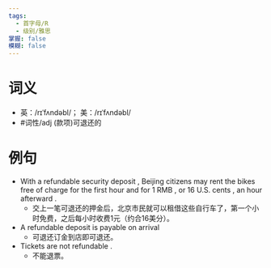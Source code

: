 ```yaml
---
tags:
  - 首字母/R
  - 级别/雅思
掌握: false
模糊: false
---
```

# 词义
- 英：/rɪˈfʌndəbl/； 美：/rɪˈfʌndəbl/
- #词性/adj  (款项)可退还的
# 例句
- With a refundable security deposit , Beijing citizens may rent the bikes free of charge for the first hour and for 1 RMB , or 16 U.S. cents , an hour afterward .
	- 交上一笔可退还的押金后，北京市民就可以租借这些自行车了，第一个小时免费，之后每小时收费1元（约合16美分）。
- A refundable deposit is payable on arrival
	- 可退还订金到店即可退还。
- Tickets are not refundable .
	- 不能退票。
